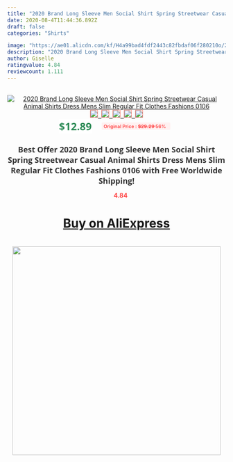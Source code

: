 ```yaml
---
title: "2020 Brand Long Sleeve Men Social Shirt Spring Streetwear Casual Animal Shirts Dress Mens Slim Regular Fit Clothes Fashions 0106"
date: 2020-08-4T11:44:36.892Z
draft: false
categories: "Shirts"

image: "https://ae01.alicdn.com/kf/H4a99bad4fdf2443c82fbdaf06f280210o/2020-Brand-Long-Sleeve-Men-Social-Shirt-Spring-Streetwear-Casual-Animal-Shirts-Dress-Mens-Slim-Regular.jpg"
description: "2020 Brand Long Sleeve Men Social Shirt Spring Streetwear Casual Animal Shirts Dress Mens Slim Regular Fit Clothes Fashions 0106"
author: Giselle
ratingvalue: 4.84
reviewcount: 1.111
---
```

<br>
<div style="text-align: center;">
<a href="https://s.click.aliexpress.com/e/_A59mBj" target="_blank" rel="nofollow noopener noreferrer"><img alt="2020 Brand Long Sleeve Men Social Shirt Spring Streetwear Casual Animal Shirts Dress Mens Slim Regular Fit Clothes Fashions 0106" class="magnifier-image" src="https://ae01.alicdn.com/kf/H4a99bad4fdf2443c82fbdaf06f280210o/2020-Brand-Long-Sleeve-Men-Social-Shirt-Spring-Streetwear-Casual-Animal-Shirts-Dress-Mens-Slim-Regular.jpg_640x640.jpg">
<br>
<img style="border:1px solid salmon" src="https://ae01.alicdn.com/kf/H4a99bad4fdf2443c82fbdaf06f280210o/2020-Brand-Long-Sleeve-Men-Social-Shirt-Spring-Streetwear-Casual-Animal-Shirts-Dress-Mens-Slim-Regular.jpg_120x120.jpg">&nbsp;&nbsp;<img style="border:1px solid salmon" src="https://ae01.alicdn.com/kf/H75900797c0574132806689b27dd3df31K/2020-Brand-Long-Sleeve-Men-Social-Shirt-Spring-Streetwear-Casual-Animal-Shirts-Dress-Mens-Slim-Regular.jpg_120x120.jpg">&nbsp;&nbsp;<img style="border:1px solid salmon" src="https://ae01.alicdn.com/kf/He3ee5a9830ac466a8838e7c420d26181t/2020-Brand-Long-Sleeve-Men-Social-Shirt-Spring-Streetwear-Casual-Animal-Shirts-Dress-Mens-Slim-Regular.jpg_120x120.jpg">&nbsp;&nbsp;<img style="border:1px solid salmon" src="https://ae01.alicdn.com/kf/Hec3f01ed328a4b5785ddc1b472b4c88cV/2020-Brand-Long-Sleeve-Men-Social-Shirt-Spring-Streetwear-Casual-Animal-Shirts-Dress-Mens-Slim-Regular.jpg_120x120.jpg">&nbsp;&nbsp;<img style="border:1px solid salmon" src="https://ae01.alicdn.com/kf/Hcd599087c1974a1b93771eb3e7d73861i/2020-Brand-Long-Sleeve-Men-Social-Shirt-Spring-Streetwear-Casual-Animal-Shirts-Dress-Mens-Slim-Regular.jpg_120x120.jpg"></a></div><br0>
<div style="text-align: center;"><span style="background-color: white; border: 0px; box-sizing: border-box; color: seagreen; display: inline-block; font-family: &quot;open sans&quot; , &quot;arial&quot; , &quot;helvetica&quot; , sans-serif , &quot;heiti&quot;; font-size: 24px; font-stretch: inherit; font-weight: 700; line-height: inherit; margin: 0px 10px 0px 0px; padding: 0px; vertical-align: middle;">$12.89 </span>
<span style="background: rgb(255 , 241 , 241); border-radius: 3px; border: 0px; box-sizing: border-box; color: #ff4747; display: inline-block; font-family: inherit; font-size: 12px; font-stretch: inherit; font-style: inherit; font-variant: inherit; font-weight: 600; line-height: inherit; margin: 0px; padding: 2px 5px; transform: scale(0.9); vertical-align: middle;">Original Price : <b style="text-decoration: line-through;">$29.29 </b> 56%&nbsp;&nbsp;</span></div>
<h1 style="color: #333333; display: inline-block; font-family: &quot;open sans&quot; , &quot;arial&quot; , &quot;helvetica&quot; , sans-serif , &quot;heiti&quot;; font-size: 18px; font-stretch: inherit; font-weight: 700; text-align: center;">Best Offer 2020 Brand Long Sleeve Men Social Shirt Spring Streetwear Casual Animal Shirts Dress Mens Slim Regular Fit Clothes Fashions 0106 with Free Worldwide Shipping!</h1>
<div style="color: #ff4747; text-align: center;">
<img src="https://4.bp.blogspot.com/-M0ZcTcb-5uY/XleCXlxnR4I/AAAAAAAAAEc/OrjgMkXV1oMQFaCRZj5HQwOCBcu3w1FegCPcBGAYYCw/s1600/star.png" style="height: 15px;">&nbsp;<b>4.84</b></div>
<div class="button_cont" align="center"><a class="buynow_a" href="https://s.click.aliexpress.com/e/_A59mBj" target="_blank" rel="nofollow noopener noreferrer"><H1>Buy on AliExpress</H1></a></div><br>
<div class="separator" style="clear: both; text-align: center;">
<img src="https://lh3.googleusercontent.com/-pTy5HemUv9M/XlePHvY0dAI/AAAAAAAAAE4/0nX5iRUoIWY8eMW9Dpxeirr157OZliDIgCLcBGAsYHQ/s1600/badge.gif" width="480">
</div>

